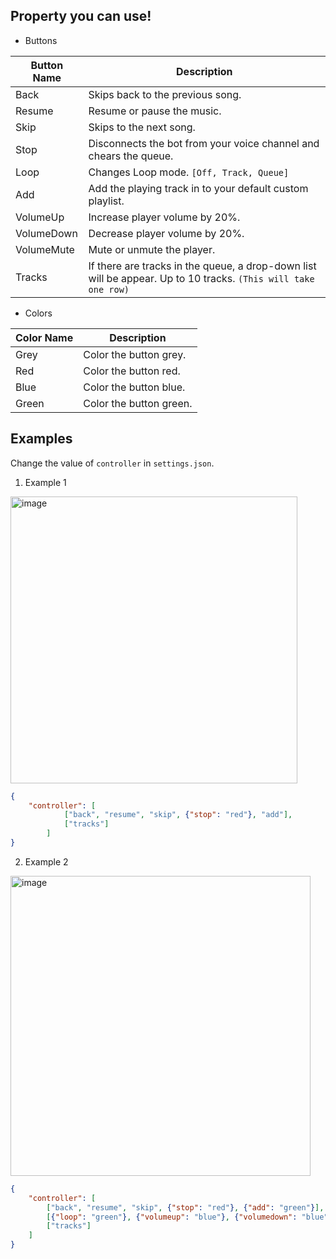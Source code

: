 ## Property you can use!
- Buttons

| Button Name | Description |
| --- | --- |
| Back | Skips back to the previous song. |
| Resume | Resume or pause the music. |
| Skip | Skips to the next song. |
| Stop | Disconnects the bot from your voice channel and chears the queue. |
| Loop | Changes Loop mode. `[Off, Track, Queue]` |
| Add | Add the playing track in to your default custom playlist. |
| VolumeUp | Increase player volume by 20%. |
| VolumeDown | Decrease player volume by 20%. |
| VolumeMute | Mute or unmute the player. |
| Tracks | If there are tracks in the queue, a drop-down list will be appear. Up to 10 tracks. `(This will take one row)`|

- Colors

| Color Name | Description |
| --- | --- |
| Grey | Color the button grey. |
| Red | Color the button red. |
| Blue | Color the button blue. |
| Green | Color the button green. |

## Examples
Change the value of `controller` in `settings.json`.

1. Example 1
<img width="459" alt="image" src="https://user-images.githubusercontent.com/94597336/221099779-d458e274-6052-4265-afb2-b232de1b1fd4.png">

```json
{
    "controller": [
            ["back", "resume", "skip", {"stop": "red"}, "add"],
            ["tracks"]
        ]
}
```

2. Example 2
<img width="480" alt="image" src="https://user-images.githubusercontent.com/94597336/221099004-9913ee28-5079-488a-b880-902c7ab7ce38.png">

```json
{
    "controller": [
        ["back", "resume", "skip", {"stop": "red"}, {"add": "green"}],
        [{"loop": "green"}, {"volumeup": "blue"}, {"volumedown": "blue"}, {"volumemute": "red"}],
        ["tracks"]
    ]
}

```